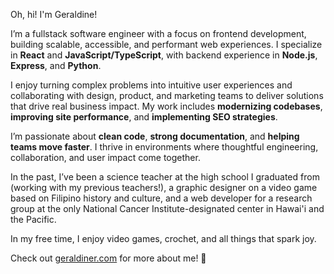 Oh, hi! I'm Geraldine!

I’m a fullstack software engineer with a focus on frontend development, building scalable, accessible, and performant web experiences. I specialize in **React** and **JavaScript/TypeScript**, with backend experience in **Node.js**, **Express**, and **Python**.

I enjoy turning complex problems into intuitive user experiences and collaborating with design, product, and marketing teams to deliver solutions that drive real business impact. My work includes **modernizing codebases**, **improving site performance**, and **implementing SEO strategies**.

I’m passionate about **clean code**, **strong documentation**, and **helping teams move faster**. I thrive in environments where thoughtful engineering, collaboration, and user impact come together.

In the past, I’ve been a science teacher at the high school I graduated from (working with my previous teachers!), a graphic designer on a video game based on Filipino history and culture, and a web developer for a research group at the only National Cancer Institute-designated center in Hawai'i and the Pacific.

In my free time, I enjoy video games, crochet, and all things that spark joy.

Check out <a href="https://geraldiner.com" target="_blank" rel="noopener noreferrer">geraldiner.com</a> for more about me! 💖
